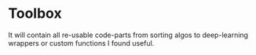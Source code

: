 # Toolbox
It will contain all re-usable code-parts from sorting algos to deep-learning wrappers or custom functions I found useful.
